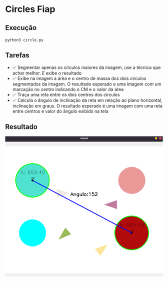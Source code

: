 # Circles Fiap

## Execução
<code>python3 circle.py</code>

## Tarefas

- ✅ Segmentar apenas os círculos maiores da imagem, use a técnica que achar melhor. E exibe o resultado
- ✅ Exibe na imagem a área e o centro de massa dos dois círculos segmentados da imagem. O resultado esperado e uma imagem com um marcação no centro indicando o CM e o valor da área
- ✅ Traça uma reta entre os dois centros dos círculos 
- ✅ Calcula o ângulo de inclinação da reta em relação ao plano horizontal, inclinação em graus. O resultado esperado é uma imagem com  uma reta entre centros e valor do ângulo exibido na tela

## Resultado
<img src="./captura.png">